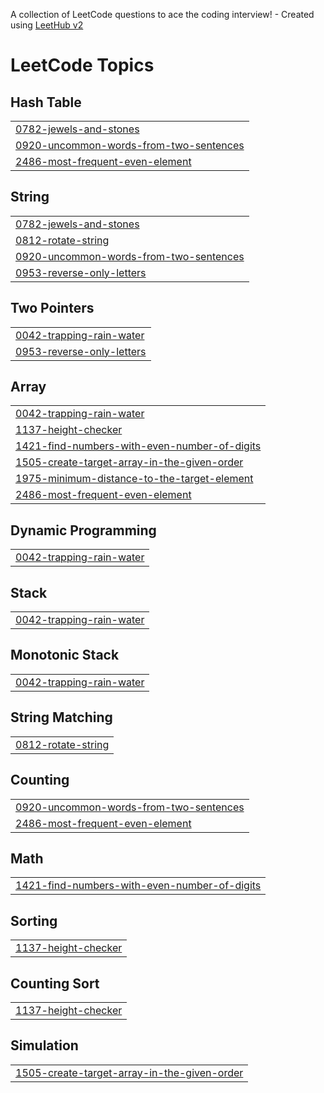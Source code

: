 A collection of LeetCode questions to ace the coding interview! - Created using [LeetHub v2](https://github.com/arunbhardwaj/LeetHub-2.0)
<!---LeetCode Topics Start-->
# LeetCode Topics
## Hash Table
|  |
| ------- |
| [0782-jewels-and-stones](https://github.com/IYYAPPAN10R/Leetcode-Solutions/tree/master/0782-jewels-and-stones) |
| [0920-uncommon-words-from-two-sentences](https://github.com/IYYAPPAN10R/Leetcode-Solutions/tree/master/0920-uncommon-words-from-two-sentences) |
| [2486-most-frequent-even-element](https://github.com/IYYAPPAN10R/Leetcode-Solutions/tree/master/2486-most-frequent-even-element) |
## String
|  |
| ------- |
| [0782-jewels-and-stones](https://github.com/IYYAPPAN10R/Leetcode-Solutions/tree/master/0782-jewels-and-stones) |
| [0812-rotate-string](https://github.com/IYYAPPAN10R/Leetcode-Solutions/tree/master/0812-rotate-string) |
| [0920-uncommon-words-from-two-sentences](https://github.com/IYYAPPAN10R/Leetcode-Solutions/tree/master/0920-uncommon-words-from-two-sentences) |
| [0953-reverse-only-letters](https://github.com/IYYAPPAN10R/Leetcode-Solutions/tree/master/0953-reverse-only-letters) |
## Two Pointers
|  |
| ------- |
| [0042-trapping-rain-water](https://github.com/IYYAPPAN10R/Leetcode-Solutions/tree/master/0042-trapping-rain-water) |
| [0953-reverse-only-letters](https://github.com/IYYAPPAN10R/Leetcode-Solutions/tree/master/0953-reverse-only-letters) |
## Array
|  |
| ------- |
| [0042-trapping-rain-water](https://github.com/IYYAPPAN10R/Leetcode-Solutions/tree/master/0042-trapping-rain-water) |
| [1137-height-checker](https://github.com/IYYAPPAN10R/Leetcode-Solutions/tree/master/1137-height-checker) |
| [1421-find-numbers-with-even-number-of-digits](https://github.com/IYYAPPAN10R/Leetcode-Solutions/tree/master/1421-find-numbers-with-even-number-of-digits) |
| [1505-create-target-array-in-the-given-order](https://github.com/IYYAPPAN10R/Leetcode-Solutions/tree/master/1505-create-target-array-in-the-given-order) |
| [1975-minimum-distance-to-the-target-element](https://github.com/IYYAPPAN10R/Leetcode-Solutions/tree/master/1975-minimum-distance-to-the-target-element) |
| [2486-most-frequent-even-element](https://github.com/IYYAPPAN10R/Leetcode-Solutions/tree/master/2486-most-frequent-even-element) |
## Dynamic Programming
|  |
| ------- |
| [0042-trapping-rain-water](https://github.com/IYYAPPAN10R/Leetcode-Solutions/tree/master/0042-trapping-rain-water) |
## Stack
|  |
| ------- |
| [0042-trapping-rain-water](https://github.com/IYYAPPAN10R/Leetcode-Solutions/tree/master/0042-trapping-rain-water) |
## Monotonic Stack
|  |
| ------- |
| [0042-trapping-rain-water](https://github.com/IYYAPPAN10R/Leetcode-Solutions/tree/master/0042-trapping-rain-water) |
## String Matching
|  |
| ------- |
| [0812-rotate-string](https://github.com/IYYAPPAN10R/Leetcode-Solutions/tree/master/0812-rotate-string) |
## Counting
|  |
| ------- |
| [0920-uncommon-words-from-two-sentences](https://github.com/IYYAPPAN10R/Leetcode-Solutions/tree/master/0920-uncommon-words-from-two-sentences) |
| [2486-most-frequent-even-element](https://github.com/IYYAPPAN10R/Leetcode-Solutions/tree/master/2486-most-frequent-even-element) |
## Math
|  |
| ------- |
| [1421-find-numbers-with-even-number-of-digits](https://github.com/IYYAPPAN10R/Leetcode-Solutions/tree/master/1421-find-numbers-with-even-number-of-digits) |
## Sorting
|  |
| ------- |
| [1137-height-checker](https://github.com/IYYAPPAN10R/Leetcode-Solutions/tree/master/1137-height-checker) |
## Counting Sort
|  |
| ------- |
| [1137-height-checker](https://github.com/IYYAPPAN10R/Leetcode-Solutions/tree/master/1137-height-checker) |
## Simulation
|  |
| ------- |
| [1505-create-target-array-in-the-given-order](https://github.com/IYYAPPAN10R/Leetcode-Solutions/tree/master/1505-create-target-array-in-the-given-order) |
<!---LeetCode Topics End-->